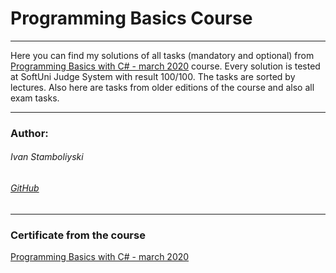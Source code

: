 
# Programming Basics Course

------------

Here you can find my solutions of all tasks (mandatory and optional) from [Programming Basics with C# - march 2020](https://softuni.bg/trainings/2808/programming-basics-with-c-sharp-march-2020) course. Every solution is tested at SoftUni Judge System with result 100/100. The tasks are sorted by lectures. Also here are tasks from older editions of the course and also all exam tasks.

------------

### Author:
###### Ivan Stamboliyski

###### [GitHub](https://github.com/ivanstamboliyski)

------------

### Certificate from the course
[Programming Basics with C# - march 2020](https://softuni.bg/certificates/details/81424/530e50fb)

